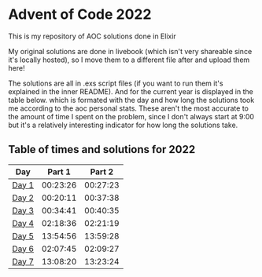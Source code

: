# Advent of Code 2022
This is my repository of AOC solutions done in Elixir

My original solutions are done in livebook (which isn't very shareable since it's locally hosted), so I move them to a different file after and upload them here!
 
The solutions are all in .exs script files (if you want to run them it's explained in the inner README). And for the current year is displayed in the table below. which is formated with the day and how long the solutions took me according to the aoc personal stats. These aren't the most accurate to the amount of time I spent on the problem, since I don't always start at 9:00 but it's a relatively interesting indicator for how long the solutions take.

## Table of times and solutions for 2022
| Day | Part 1 | Part 2 |
| --- | --- | --- |
| [Day 1](aoc_2022/2022/day-1/day1.exs) | 00:23:26 | 00:27:23 |
| [Day 2](aoc_2022/2022/day-2/day2.exs) | 00:20:11 | 00:37:38 |
| [Day 3](aoc_2022/2022/day-3/day3.exs) | 00:34:41 | 00:40:35 |
| [Day 4](aoc_2022/2022/day-4/day4.exs) | 02:18:36 | 02:21:19 |
| [Day 5](aoc_2022/2022/day-5/day5.exs) | 13:54:56 | 13:59:28 |
| [Day 6](aoc_2022/2022/day-6/day6.exs) | 02:07:45 | 02:09:27 |
| [Day 7](aoc_2022/2022/day-7/day7.exs) | 13:08:20 | 13:23:24 |
